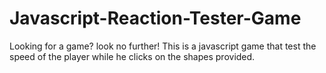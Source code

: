 # Javascript-Reaction-Tester-Game
Looking for a game? look no further! This is a javascript game that test the speed of the player while he clicks on the shapes provided.
